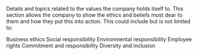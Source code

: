 Details and topics related to the values the company holds itself to. This section allows the company to show the ethics and beliefs most dear to them and how they put this into action. This could include but is not limited to:

Business ethics
Social responsibility
Environmental responsibility
Employee rights
Commitment and responsibility
Diversity and inclusion
